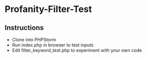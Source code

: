 # Profanity-Filter-Test

## Instructions

- Clone into PHPStorm
- Run index.php in browser to test inputs
- Edit filter_keyword_test.php to experiment with your own code
